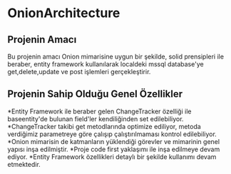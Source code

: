 # OnionArchitecture
## Projenin Amacı
Bu projenin amacı Onion mimarisine uygun bir şekilde, solid prensipleri ile beraber, entity framework kullanılarak localdeki mssql database'ye get,delete,update ve post işlemleri gerçekleştirir.
## Projenin Sahip Olduğu Genel Özellikler
*Entity Framework ile beraber gelen ChangeTracker özelliği ile baseentity'de bulunan field'ler kendiliğinden set edilebiliyor.
*ChangeTracker takibi get metodlarında optimize ediliyor, metoda verdiğimiz parametreye göre çalışıp çalıştırılmaması kontrol edilebiliyor.
*Onion mimarisin de katmanların yüklendiği görevler ve mimarinin genel yapısı inşa edilmiştir.
*Proje code first yaklaşımı ile inşa edilmeye devam ediyor.
*Entity Framework özellikleri detaylı bir şekilde kullanımı devam etmektedir.
